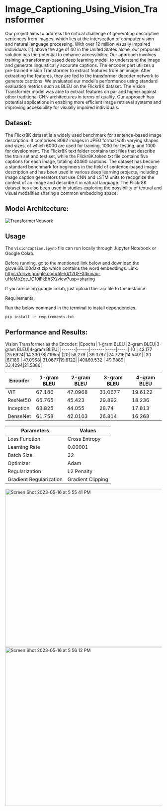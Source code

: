 # Image_Captioning_Using_Vision_Transformer

Our project aims to address the critical challenge of generating descriptive sentences from images, which lies at the intersection of computer vision and natural language processing. With over 12 million visually impaired individuals [1] above the age of 40 in the United States alone, our proposed solution has the potential to enhance accessibility. Our approach involves training a transformer-based deep learning model, to understand the image and generate linguistically accurate captions. The encoder part utilizes a pre-trained Vision Transformer to extract features from an image. After extracting the features, they are fed to the transformer decoder network to generate captions. We evaluated our model's performance using standard evaluation metrics such as BLEU on the Flickr8K dataset. The Vision Transformer model was able to extract features on par and higher against other traditional CNN architectures in terms of quality. Our approach has potential applications in enabling more efficient image retrieval systems and improving accessibility for visually impaired individuals.

## Dataset:
The Flickr8K dataset is a widely used benchmark for sentence-based image description. It comprises 8092 images in JPEG format with varying shapes and sizes, of which 6000 are used for training, 1000 for testing, and 1000 for development. The Flickr8K text folder contains text files that describe the train set and test set, while the Flickr8K.token.txt file contains five captions for each image, totaling 40460 captions. The dataset has become a standard benchmark for beginners in the field of sentence-based image description and has been used in various deep learning projects, including image caption generators that use CNN and LSTM units to recognize the context of an image and describe it in natural language. The Flickr8K dataset has also been used in studies exploring the possibility of textual and visual modalities sharing a common embedding space.

## Model Architecture:

![TransformerNetwork](https://github.com/Nagharjun17/Image_Captioning_Using_Vision_Transformer/assets/64778259/61e5f228-35ed-40c8-93dd-da0ffef3b17f)



## Usage
The `VisionCaption.ipynb` file can run locally through Jupyter Notebook or Google Colab.

Before running, go to the mentioned link below and download the glove.6B.100d.txt.zip which contains the word embeddings. 
Link: https://drive.google.com/file/d/12OE-X3innao-uHeMbZqe_lG19iFkEhSX/view?usp=sharing

If you are using google colab, just upload the .zip file to the instance. 

Requirements:

Run the below command in the terminal to install dependencies.

`pip install -r requirements.txt`


## Performance and Results:

Vision Transformer as the Encoder:
 |Epochs| 1-gram BLEU |2-gram BLEU|3-gram BLEU|4-gram BLEU|
 |-------|------|-------|-----|----|
| 10   | 42.177    |25.6924|   14.33078|7.1955|
 |20|   58.279  | 39.3787   |24.7216|14.5401|
 |30 |67.186 | 47.0968|  31.0677|19.6122|
 |40&69.532 | 49.6889|  33.4294|21.5386|

 |Encoder| 1-gram BLEU |2-gram BLEU|3-gram BLEU|4-gram BLEU|
|---|---|---|---|---|
 |ViT   |67.186 | 47.0968|  31.0677|19.6122|
 |ResNet50|   65.765  | 45.423  |29.892|18.236|
 |Inception |63.825 | 44.055|  28.74|17.813|
 |DenseNet|61.758 | 42.0103|  26.814|16.268|

|Parameters|Values|
|----|-----|
 |Loss Function | Cross Entropy|
 |Learning Rate | 0.00001|
 |Batch Size | 32|
 |Optimizer | Adam|
 |Regularization | L2 Penalty|
 |Gradient Regularization | Gradient Clipping|
 
 
 <img width="509" alt="Screen Shot 2023-05-16 at 5 55 41 PM" src="https://github.com/Nagharjun17/Image_Captioning_Using_Vision_Transformer/assets/64778259/3ab7d987-59bd-4787-94ce-1ffa788b25f8">

 <img width="512" alt="Screen Shot 2023-05-16 at 5 56 12 PM" src="https://github.com/Nagharjun17/Image_Captioning_Using_Vision_Transformer/assets/64778259/b990627d-533e-4449-8f09-4498b50f134d">
 
 

 
